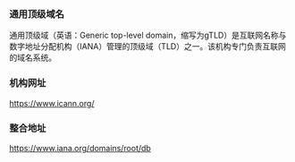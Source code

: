 ### 通用顶级域名
通用顶级域（英语：Generic top-level domain，缩写为gTLD）是互联网名称与数字地址分配机构（IANA）管理的顶级域（TLD）之一。该机构专门负责互联网的域名系统。
### 机构网址
https://www.icann.org/
### 整合地址
https://www.iana.org/domains/root/db